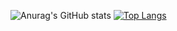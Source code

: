 ![Anurag's GitHub stats](https://github-readme-stats.vercel.app/api?username=anuraghazra&show_icons=true&theme=synthwave)   [![Top Langs](https://github-readme-stats.vercel.app/api/top-langs/?username=anuraghazra&layout=compact)](https://github.com/anuraghazra/github-readme-stats)
